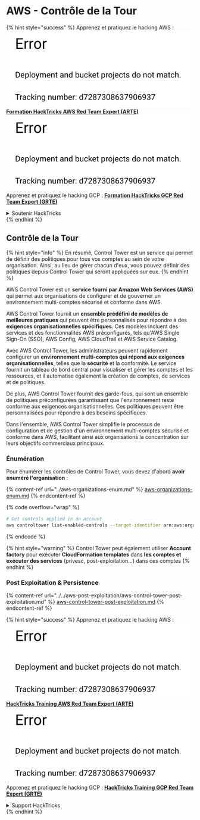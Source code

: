 # AWS - Contrôle de la Tour

{% hint style="success" %}
Apprenez et pratiquez le hacking AWS :<img src="../../../../.gitbook/assets/image (1) (1).png" alt="" data-size="line">[**Formation HackTricks AWS Red Team Expert (ARTE)**](https://training.hacktricks.xyz/courses/arte)<img src="../../../../.gitbook/assets/image (1) (1).png" alt="" data-size="line">\
Apprenez et pratiquez le hacking GCP : <img src="../../../../.gitbook/assets/image (2).png" alt="" data-size="line">[**Formation HackTricks GCP Red Team Expert (GRTE)**<img src="../../../../.gitbook/assets/image (2).png" alt="" data-size="line">](https://training.hacktricks.xyz/courses/grte)

<details>

<summary>Soutenir HackTricks</summary>

* Consultez les [**plans d'abonnement**](https://github.com/sponsors/carlospolop) !
* **Rejoignez le** 💬 [**groupe Discord**](https://discord.gg/hRep4RUj7f) ou le [**groupe telegram**](https://t.me/peass) ou **suivez** nous sur **Twitter** 🐦 [**@hacktricks\_live**](https://twitter.com/hacktricks\_live)**.**
* **Partagez des astuces de hacking en soumettant des PRs aux** [**HackTricks**](https://github.com/carlospolop/hacktricks) et [**HackTricks Cloud**](https://github.com/carlospolop/hacktricks-cloud) dépôts github.

</details>
{% endhint %}

## Contrôle de la Tour

{% hint style="info" %}
En résumé, Control Tower est un service qui permet de définir des politiques pour tous vos comptes au sein de votre organisation. Ainsi, au lieu de gérer chacun d'eux, vous pouvez définir des politiques depuis Control Tower qui seront appliquées sur eux.
{% endhint %}

AWS Control Tower est un **service fourni par Amazon Web Services (AWS)** qui permet aux organisations de configurer et de gouverner un environnement multi-comptes sécurisé et conforme dans AWS.

AWS Control Tower fournit un **ensemble prédéfini de modèles de meilleures pratiques** qui peuvent être personnalisés pour répondre à des **exigences organisationnelles spécifiques**. Ces modèles incluent des services et des fonctionnalités AWS préconfigurés, tels qu'AWS Single Sign-On (SSO), AWS Config, AWS CloudTrail et AWS Service Catalog.

Avec AWS Control Tower, les administrateurs peuvent rapidement configurer un **environnement multi-comptes qui répond aux exigences organisationnelles**, telles que la **sécurité** et la conformité. Le service fournit un tableau de bord central pour visualiser et gérer les comptes et les ressources, et il automatise également la création de comptes, de services et de politiques.

De plus, AWS Control Tower fournit des garde-fous, qui sont un ensemble de politiques préconfigurées garantissant que l'environnement reste conforme aux exigences organisationnelles. Ces politiques peuvent être personnalisées pour répondre à des besoins spécifiques.

Dans l'ensemble, AWS Control Tower simplifie le processus de configuration et de gestion d'un environnement multi-comptes sécurisé et conforme dans AWS, facilitant ainsi aux organisations la concentration sur leurs objectifs commerciaux principaux.

### Énumération

Pour énumérer les contrôles de Control Tower, vous devez d'abord **avoir énuméré l'organisation** :

{% content-ref url="../aws-organizations-enum.md" %}
[aws-organizations-enum.md](../aws-organizations-enum.md)
{% endcontent-ref %}

{% code overflow="wrap" %}
```bash
# Get controls applied in an account
aws controltower list-enabled-controls --target-identifier arn:aws:organizations::<acc_id>:ou/<ou-id>
```
{% endcode %}

{% hint style="warning" %}
Control Tower peut également utiliser **Account factory** pour exécuter **CloudFormation templates** dans **les comptes et exécuter des services** (privesc, post-exploitation...) dans ces comptes
{% endhint %}

### Post Exploitation & Persistence

{% content-ref url="../../aws-post-exploitation/aws-control-tower-post-exploitation.md" %}
[aws-control-tower-post-exploitation.md](../../aws-post-exploitation/aws-control-tower-post-exploitation.md)
{% endcontent-ref %}

{% hint style="success" %}
Apprenez et pratiquez le hacking AWS :<img src="../../../../.gitbook/assets/image (1) (1).png" alt="" data-size="line">[**HackTricks Training AWS Red Team Expert (ARTE)**](https://training.hacktricks.xyz/courses/arte)<img src="../../../../.gitbook/assets/image (1) (1).png" alt="" data-size="line">\
Apprenez et pratiquez le hacking GCP : <img src="../../../../.gitbook/assets/image (2).png" alt="" data-size="line">[**HackTricks Training GCP Red Team Expert (GRTE)**<img src="../../../../.gitbook/assets/image (2).png" alt="" data-size="line">](https://training.hacktricks.xyz/courses/grte)

<details>

<summary>Support HackTricks</summary>

* Consultez les [**plans d'abonnement**](https://github.com/sponsors/carlospolop)!
* **Rejoignez le** 💬 [**groupe Discord**](https://discord.gg/hRep4RUj7f) ou le [**groupe telegram**](https://t.me/peass) ou **suivez-nous** sur **Twitter** 🐦 [**@hacktricks\_live**](https://twitter.com/hacktricks\_live)**.**
* **Partagez des astuces de hacking en soumettant des PRs aux** [**HackTricks**](https://github.com/carlospolop/hacktricks) et [**HackTricks Cloud**](https://github.com/carlospolop/hacktricks-cloud) dépôts github.

</details>
{% endhint %}
